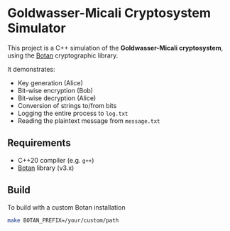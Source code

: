 # Goldwasser-Micali Cryptosystem Simulator

This project is a C++ simulation of the **Goldwasser-Micali cryptosystem**, using the [Botan](https://botan.randombit.net/) cryptographic library.

It demonstrates:
- Key generation (Alice)
- Bit-wise encryption (Bob)
- Bit-wise decryption (Alice)
- Conversion of strings to/from bits
- Logging the entire process to `log.txt`
- Reading the plaintext message from `message.txt`

## Requirements

- C++20 compiler (e.g. `g++`)
- [Botan](https://botan.randombit.net/) library (v3.x)

## Build
To build with a custom Botan installation
```bash
make BOTAN_PREFIX=/your/custom/path
